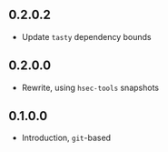 ## 0.2.0.2

* Update `tasty` dependency bounds

## 0.2.0.0

* Rewrite, using `hsec-tools` snapshots

## 0.1.0.0

* Introduction, `git`-based

